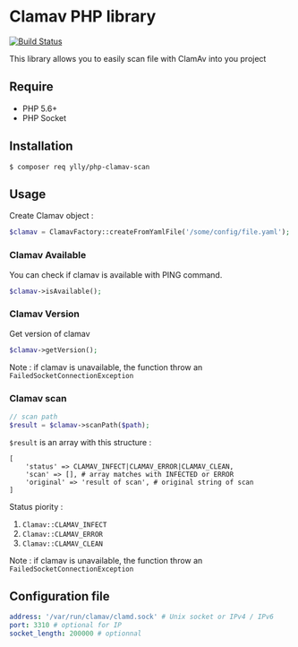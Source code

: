 # Clamav PHP library

[![Build Status](https://travis-ci.org/ylly/clamav.svg?branch=master)](https://travis-ci.org/ylly/clamav)

This library allows you to easily scan file with ClamAv into you project

## Require
* PHP 5.6+
* PHP Socket

## Installation

```
$ composer req ylly/php-clamav-scan
```

## Usage

Create Clamav object :
```php
$clamav = ClamavFactory::createFromYamlFile('/some/config/file.yaml');
```

### Clamav Available

You can check if clamav is available with PING command.
```php
$clamav->isAvailable();
```

### Clamav Version

Get version of clamav

```php
$clamav->getVersion();
```

Note : if clamav is unavailable, the function throw an `FailedSocketConnectionException`

### Clamav scan

```php
// scan path
$result = $clamav->scanPath($path);
```

`$result` is an array with this structure : 

```
[
	'status' => CLAMAV_INFECT|CLAMAV_ERROR|CLAMAV_CLEAN, 
	'scan' => [], # array matches with INFECTED or ERROR
	'original' => 'result of scan', # original string of scan
]
```

Status piority : 
1. `Clamav::CLAMAV_INFECT`
2. `Clamav::CLAMAV_ERROR`
3. `Clamav::CLAMAV_CLEAN`

Note : if clamav is unavailable, the function throw an `FailedSocketConnectionException`

## Configuration file

```yaml
address: '/var/run/clamav/clamd.sock' # Unix socket or IPv4 / IPv6
port: 3310 # optional for IP
socket_length: 200000 # optionnal
```

